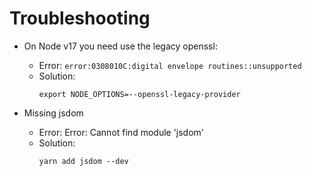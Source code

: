 # Troubleshooting

- On Node v17 you need use the legacy openssl:

  - Error: `error:0308010C:digital envelope routines::unsupported`
  - Solution:
    ```shell
    export NODE_OPTIONS=--openssl-legacy-provider
    ```

- Missing jsdom

  - Error: Error: Cannot find module 'jsdom'
  - Solution:
    ```
    yarn add jsdom --dev
    ```
